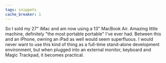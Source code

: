 ```yaml
---
tags: snippets
cache_breaker: 1
---
```


So I sold my 27" iMac and am now using a 13" MacBook Air. Amazing little machine, definitely "the most portable portable" I've ever had. Between this and an iPhone, owning an iPad as well would seem superfluous. I would never want to use this kind of thing as a full-time stand-alone development environment, but when plugged into an external monitor, keyboard and Magic Trackpad, it becomes practical.
